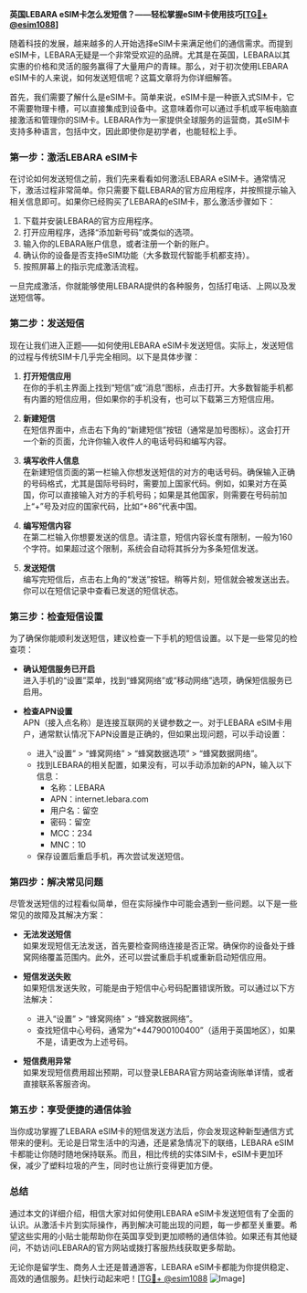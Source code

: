 **英国LEBARA eSIM卡怎么发短信？——轻松掌握eSIM卡使用技巧[[TG💪+ @esim1088](https://t.me/s/esim1088)]**

随着科技的发展，越来越多的人开始选择eSIM卡来满足他们的通信需求。而提到eSIM卡，LEBARA无疑是一个非常受欢迎的品牌。尤其是在英国，LEBARA以其实惠的价格和灵活的服务赢得了大量用户的青睐。那么，对于初次使用LEBARA eSIM卡的人来说，如何发送短信呢？这篇文章将为你详细解答。

首先，我们需要了解什么是eSIM卡。简单来说，eSIM卡是一种嵌入式SIM卡，它不需要物理卡槽，可以直接集成到设备中。这意味着你可以通过手机或平板电脑直接激活和管理你的SIM卡。LEBARA作为一家提供全球服务的运营商，其eSIM卡支持多种语言，包括中文，因此即使你是初学者，也能轻松上手。

### **第一步：激活LEBARA eSIM卡**
在讨论如何发送短信之前，我们先来看看如何激活LEBARA eSIM卡。通常情况下，激活过程非常简单。你只需要下载LEBARA的官方应用程序，并按照提示输入相关信息即可。如果你已经购买了LEBARA的eSIM卡，那么激活步骤如下：

1. 下载并安装LEBARA的官方应用程序。
2. 打开应用程序，选择“添加新号码”或类似的选项。
3. 输入你的LEBARA账户信息，或者注册一个新的账户。
4. 确认你的设备是否支持eSIM功能（大多数现代智能手机都支持）。
5. 按照屏幕上的指示完成激活流程。

一旦完成激活，你就能够使用LEBARA提供的各种服务，包括打电话、上网以及发送短信等。

### **第二步：发送短信**
现在让我们进入正题——如何使用LEBARA eSIM卡发送短信。实际上，发送短信的过程与传统SIM卡几乎完全相同。以下是具体步骤：

1. **打开短信应用**  
   在你的手机主界面上找到“短信”或“消息”图标，点击打开。大多数智能手机都有内置的短信应用，但如果你的手机没有，也可以下载第三方短信应用。

2. **新建短信**  
   在短信界面中，点击右下角的“新建短信”按钮（通常是加号图标）。这会打开一个新的页面，允许你输入收件人的电话号码和编写内容。

3. **填写收件人信息**  
   在新建短信页面的第一栏输入你想发送短信的对方的电话号码。确保输入正确的号码格式，尤其是国际号码时，需要加上国家代码。例如，如果对方在英国，你可以直接输入对方的手机号码；如果是其他国家，则需要在号码前加上“+”号及对应的国家代码，比如“+86”代表中国。

4. **编写短信内容**  
   在第二栏输入你想要发送的信息。请注意，短信内容长度有限制，一般为160个字符。如果超过这个限制，系统会自动将其拆分为多条短信发送。

5. **发送短信**  
   编写完短信后，点击右上角的“发送”按钮。稍等片刻，短信就会被发送出去。你可以在短信记录中查看已发送的短信状态。

### **第三步：检查短信设置**
为了确保你能顺利发送短信，建议检查一下手机的短信设置。以下是一些常见的检查项：

- **确认短信服务已开启**  
  进入手机的“设置”菜单，找到“蜂窝网络”或“移动网络”选项，确保短信服务已启用。

- **检查APN设置**  
  APN（接入点名称）是连接互联网的关键参数之一。对于LEBARA eSIM卡用户，通常默认情况下APN设置是正确的，但如果出现问题，可以手动设置：
  - 进入“设置” > “蜂窝网络” > “蜂窝数据选项” > “蜂窝数据网络”。
  - 找到LEBARA的相关配置，如果没有，可以手动添加新的APN，输入以下信息：
    - 名称：LEBARA
    - APN：internet.lebara.com
    - 用户名：留空
    - 密码：留空
    - MCC：234
    - MNC：10
  - 保存设置后重启手机，再次尝试发送短信。

### **第四步：解决常见问题**
尽管发送短信的过程看似简单，但在实际操作中可能会遇到一些问题。以下是一些常见的故障及其解决方案：

- **无法发送短信**  
  如果发现短信无法发送，首先要检查网络连接是否正常。确保你的设备处于蜂窝网络覆盖范围内。此外，还可以尝试重启手机或重新启动短信应用。

- **短信发送失败**  
  如果短信发送失败，可能是由于短信中心号码配置错误所致。可以通过以下方法解决：
  - 进入“设置” > “蜂窝网络” > “蜂窝数据网络”。
  - 查找短信中心号码，通常为“+447900100400”（适用于英国地区），如果不是，请更改为上述号码。

- **短信费用异常**  
  如果发现短信费用超出预期，可以登录LEBARA官方网站查询账单详情，或者直接联系客服咨询。

### **第五步：享受便捷的通信体验**
当你成功掌握了LEBARA eSIM卡的短信发送方法后，你会发现这种新型通信方式带来的便利。无论是日常生活中的沟通，还是紧急情况下的联络，LEBARA eSIM卡都能让你随时随地保持联系。而且，相比传统的实体SIM卡，eSIM卡更加环保，减少了塑料垃圾的产生，同时也让旅行变得更加方便。

### **总结**
通过本文的详细介绍，相信大家对如何使用LEBARA eSIM卡发送短信有了全面的认识。从激活卡片到实际操作，再到解决可能出现的问题，每一步都至关重要。希望这些实用的小贴士能帮助你在英国享受到更加顺畅的通信体验。如果还有其他疑问，不妨访问LEBARA的官方网站或拨打客服热线获取更多帮助。

无论你是留学生、商务人士还是普通游客，LEBARA eSIM卡都能为你提供稳定、高效的通信服务。赶快行动起来吧！[[TG💪+ @esim1088](https://t.me/s/esim1088) ![Image](https://i.postimg.cc/4NQfJmqS/Snipaste-2025-05-13-00-14-12.png)]